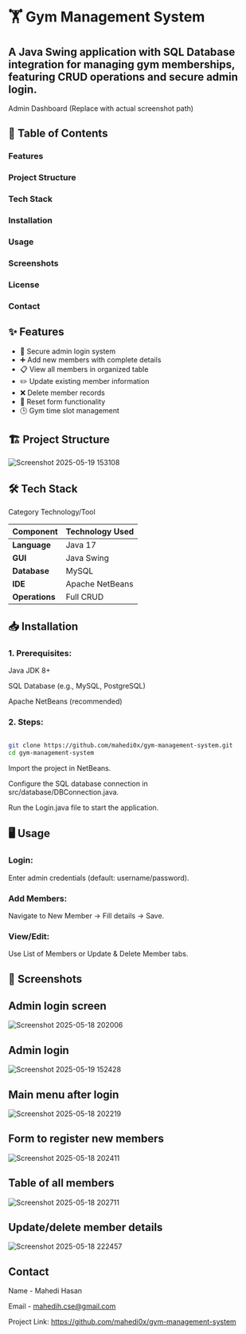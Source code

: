 # 🏋️ Gym Management System
## A Java Swing application with SQL Database integration for managing gym memberships, featuring CRUD operations and secure admin login.

Admin Dashboard (Replace with actual screenshot path)

## 📌 Table of Contents
### Features

### Project Structure

### Tech Stack

### Installation

### Usage

### Screenshots

### License

###  Contact


## ✨ Features
- 🔐 Secure admin login system
- ➕ Add new members with complete details
- 📋 View all members in organized table
- ✏️ Update existing member information
- ❌ Delete member records
- 🔄 Reset form functionality
- 🕒 Gym time slot management


## 🏗️ Project Structure
![Screenshot 2025-05-19 153108](https://github.com/user-attachments/assets/d85cbc63-5465-4373-904d-f9a747a1ec14)


## 🛠️ Tech Stack
Category	Technology/Tool

| Component       | Technology Used |
|----------------|-----------------|
| **Language**   | Java 17         |
| **GUI**        | Java Swing      |
| **Database**   | MySQL           |
| **IDE**        | Apache NetBeans |
| **Operations** | Full CRUD       |


## 📥 Installation
### 1. Prerequisites:

Java JDK 8+

SQL Database (e.g., MySQL, PostgreSQL)

Apache NetBeans (recommended)

### 2. Steps:

~~~bash

git clone https://github.com/mahedi0x/gym-management-system.git  
cd gym-management-system

~~~
Import the project in NetBeans.

Configure the SQL database connection in src/database/DBConnection.java.

Run the Login.java file to start the application.

## 🖥️ Usage

### Login:
Enter admin credentials (default: username/password).

### Add Members:
Navigate to New Member → Fill details → Save.

### View/Edit:
Use List of Members or Update & Delete Member tabs.


## 📸 Screenshots 
## Admin login screen
![Screenshot 2025-05-18 202006](https://github.com/user-attachments/assets/879b5c0c-9d1d-44ec-b1ff-381bbcd523cf)
## Admin login 
![Screenshot 2025-05-19 152428](https://github.com/user-attachments/assets/66f025c6-ae1b-40b4-b071-120b96aae3dc)
##  Main menu after login
![Screenshot 2025-05-18 202219](https://github.com/user-attachments/assets/337c6a61-06d0-4905-98f6-956cdc67e6df)
## Form to register new members
![Screenshot 2025-05-18 202411](https://github.com/user-attachments/assets/6af40a57-2dab-46a9-9895-fdc6089cb495)
## Table of all members
![Screenshot 2025-05-18 202711](https://github.com/user-attachments/assets/fb3a5a94-1fd5-49ff-b4c8-e46e29e8fd3d)
## Update/delete member details
![Screenshot 2025-05-18 222457](https://github.com/user-attachments/assets/975ecea1-692f-406f-9201-566da378a7bb)

##  Contact

Name - Mahedi Hasan

Email - mahedih.cse@gmail.com

Project Link: https://github.com/mahedi0x/gym-management-system




